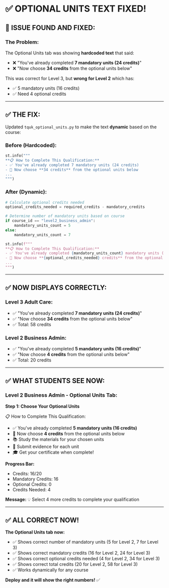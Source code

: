 # ✅ OPTIONAL UNITS TEXT FIXED!

## 🎯 **ISSUE FOUND AND FIXED:**

### **The Problem:**
The Optional Units tab was showing **hardcoded text** that said:
- ❌ "You've already completed **7 mandatory units (24 credits)**"
- ❌ "Now choose **34 credits** from the optional units below"

This was correct for Level 3, but **wrong for Level 2** which has:
- ✅ 5 mandatory units (16 credits)
- ✅ Need 4 optional credits

---

## ✅ **THE FIX:**

Updated `tquk_optional_units.py` to make the text **dynamic** based on the course:

### **Before (Hardcoded):**
```python
st.info("""
**📋 How to Complete This Qualification:**
- ✅ You've already completed 7 mandatory units (24 credits)
- 🎯 Now choose **34 credits** from the optional units below
...
""")
```

### **After (Dynamic):**
```python
# Calculate optional credits needed
optional_credits_needed = required_credits - mandatory_credits

# Determine number of mandatory units based on course
if course_id == "level2_business_admin":
    mandatory_units_count = 5
else:
    mandatory_units_count = 7

st.info(f"""
**📋 How to Complete This Qualification:**
- ✅ You've already completed {mandatory_units_count} mandatory units ({mandatory_credits} credits)
- 🎯 Now choose **{optional_credits_needed} credits** from the optional units below
...
""")
```

---

## ✅ **NOW DISPLAYS CORRECTLY:**

### **Level 3 Adult Care:**
- ✅ "You've already completed **7 mandatory units (24 credits)**"
- ✅ "Now choose **34 credits** from the optional units below"
- ✅ Total: 58 credits

### **Level 2 Business Admin:**
- ✅ "You've already completed **5 mandatory units (16 credits)**"
- ✅ "Now choose **4 credits** from the optional units below"
- ✅ Total: 20 credits

---

## ✅ **WHAT STUDENTS SEE NOW:**

### **Level 2 Business Admin - Optional Units Tab:**

**Step 1: Choose Your Optional Units**

📋 How to Complete This Qualification:
- ✅ You've already completed **5 mandatory units (16 credits)**
- 🎯 Now choose **4 credits** from the optional units below
- 📚 Study the materials for your chosen units
- 📝 Submit evidence for each unit
- 🎓 Get your certificate when complete!

**Progress Bar:**
- Credits: 16/20
- Mandatory Credits: 16
- Optional Credits: 0
- Credits Needed: 4

**Message:**
💡 Select 4 more credits to complete your qualification

---

## ✅ **ALL CORRECT NOW!**

**The Optional Units tab now:**
- ✅ Shows correct number of mandatory units (5 for Level 2, 7 for Level 3)
- ✅ Shows correct mandatory credits (16 for Level 2, 24 for Level 3)
- ✅ Shows correct optional credits needed (4 for Level 2, 34 for Level 3)
- ✅ Shows correct total credits (20 for Level 2, 58 for Level 3)
- ✅ Works dynamically for any course

**Deploy and it will show the right numbers!** ✅
